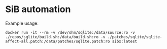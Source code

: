 # SiB automation

Example usage:
```
docker run -it --rm -v /dev/shm/sqlite:/data/source:ro -v ./repos/sqlite/build.sh:/data/build.sh:ro -v ./patches/sqlite/sqlite-affect-all.patch:/data/patches/sqlite.patch:ro sibx:latest
```

